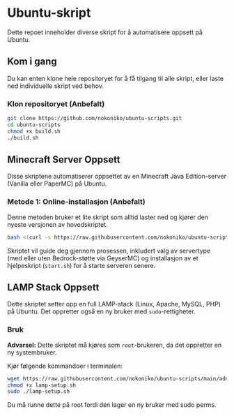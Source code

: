 # Ubuntu-skript

Dette repoet inneholder diverse skript for å automatisere oppsett på Ubuntu.

## Kom i gang

Du kan enten klone hele repositoryet for å få tilgang til alle skript, eller laste ned individuelle skript ved behov.

### Klon repositoryet (Anbefalt)

```bash
git clone https://github.com/nokoniko/ubuntu-scripts.git
cd ubuntu-scripts
chmod +x build.sh
./build.sh
```

## Minecraft Server Oppsett

Disse skriptene automatiserer oppsettet av en Minecraft Java Edition-server (Vanilla eller PaperMC) på Ubuntu.

### Metode 1: Online-installasjon (Anbefalt)

Denne metoden bruker et lite skript som alltid laster ned og kjører den nyeste versjonen av hovedskriptet.

```bash
bash <(curl -s https://raw.githubusercontent.com/nokoniko/ubuntu-scripts/main/minecraft/online.sh)
```

Skriptet vil guide deg gjennom prosessen, inkludert valg av servertype (med eller uten Bedrock-støtte via GeyserMC) og installasjon av et hjelpeskript (`start.sh`) for å starte serveren senere.

## LAMP Stack Oppsett

Dette skriptet setter opp en full LAMP-stack (Linux, Apache, MySQL, PHP) på Ubuntu. Det oppretter også en ny bruker med `sudo`-rettigheter.

### Bruk

**Advarsel:** Dette skriptet må kjøres som `root`-brukeren, da det oppretter en ny systembruker.

Kjør følgende kommandoer i terminalen:
```bash
wget https://raw.githubusercontent.com/nokoniko/ubuntu-scripts/main/adnre_scripts/lamp-setup.sh
chmod +x lamp-setup.sh
sudo ./lamp-setup.sh
```
Du må runne dette på root fordi den lager en ny bruker med sudo perms.

